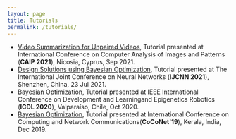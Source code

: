 ```yaml
---
layout: page
title: Tutorials
permalink: /tutorials/
---
```

  * [Video Summarization for Unpaired Videos](http://cyprusconferences.org/caip2021/tutorials/), Tutorial presented at International Conference on Computer Analysis of Images and Patterns (**CAIP 2021**), Nicosia, Cyprus, Sep 2021.
  * [Design Solutions using Bayesian Optimization](https://www.ijcnn.org/tutorials), Tutorial presented at The International Joint Conference on Neural Networks (**IJCNN 2021**), Shenzhen, China, 23 Jul 2021.
  * [Bayesian Optimization](https://cdstc.gitlab.io/icdl-2020/program/tutorials/), Tutorial presented at IEEE International Conference on Development and Learningand Epigenetics Robotics (**ICDL 2020**), Valparaíso, Chile, Oct 2020.
  * [Bayesian Optimization](http://coconet-conference.org/2019/?q=tutorials), Tutorial presented at International Conference on Computing and Network Communications(**CoCoNet'19**), Kerala, India, Dec 2019. 
